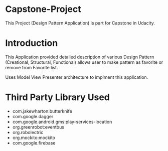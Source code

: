 # Capstone-Project

This Project (Design Pattern Application) is part for Capstone in Udacity.

# Introduction

This Application provided detailed description of various Design Pattern (Creational, Structural, Functional) allows user to make pattern as favorite or remove from Favorite list.

Uses Model View Presenter architecture to implment this application.


# Third Party Library Used
 * com.jakewharton:butterknife
 * com.google.dagger
 * com.google.android.gms:play-services-location
 * org.greenrobot:eventbus
 * org.robolectric
 * org.mockito:mockito
 * com.google.firebase
